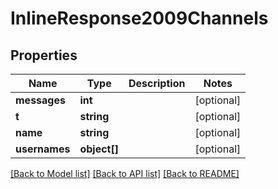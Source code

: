 # InlineResponse2009Channels

## Properties
Name | Type | Description | Notes
------------ | ------------- | ------------- | -------------
**messages** | **int** |  | [optional] 
**t** | **string** |  | [optional] 
**name** | **string** |  | [optional] 
**usernames** | **object[]** |  | [optional] 

[[Back to Model list]](../../README.md#documentation-for-models) [[Back to API list]](../../README.md#documentation-for-api-endpoints) [[Back to README]](../../README.md)

